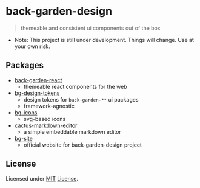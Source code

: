 # back-garden-design

> themeable and consistent ui components out of the box

- Note: This project is still under development. Things will change. Use at your own risk.

## Packages

- [back-garden-react](/packages/back-garden-react)
  - themeable react components for the web
- [bg-design-tokens](/packages/bg-design-tokens)
  - design tokens for `back-garden-**` ui packages
  - framework-agnostic
- [bg-icons](/packages/bg-icon)
  - svg-based icons
- [cactus-markdown-editor](/packages/cactus-markdown-editor)
  - a simple embeddable markdown editor
- [bg-site](/site)
  - official website for back-garden-design project

## License

Licensed under [MIT](https://choosealicense.com/licenses/mit/) [License](/LICENSE).
